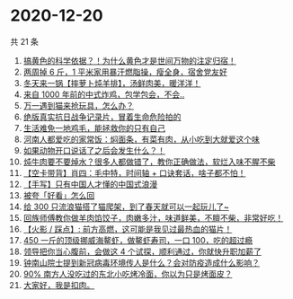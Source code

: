 # 2020-12-20

共 21 条

<!-- BEGIN ZHIHUVIDEO -->
<!-- 最后更新时间 Sun Dec 20 2020 07:07:03 GMT+0800 (CST) -->
1. [搞黄色的科学依据？！为什么黄色才是世间万物的注定归宿！](https://www.zhihu.com/zvideo/1323592607676067840)
1. [两周掉 6 斤，1 平米家用暴汗燃脂操，瘦全身，宿舍党友好](https://www.zhihu.com/zvideo/1323573670363377664)
1. [冬天来一锅【摔萝卜炖羊排】，汤鲜肉美，暖洋洋！](https://www.zhihu.com/zvideo/1323716176720338944)
1. [来自 1000 年前的中式炸鸡，包学包会，不会..](https://www.zhihu.com/zvideo/1323653335355027456)
1. [万一遇到猫来抢玩具，怎么办？](https://www.zhihu.com/zvideo/1322994118729678848)
1. [绝版真实抗日战争记录片，冒着生命危险拍的](https://www.zhihu.com/zvideo/1323210170458165248)
1. [生活难免一地鸡毛，能拯救你的只有自己](https://www.zhihu.com/zvideo/1323645137877045248)
1. [河南人都爱吃的家常饭：焖面条，有菜有肉，从小吃到大就爱这个味](https://www.zhihu.com/zvideo/1322963022961795072)
1. [如果动物开口说话了之后会发生什么？！](https://www.zhihu.com/zvideo/1323292223299997696)
1. [炖牛肉要不要焯水？很多人都做错了，教你正确做法，软烂入味不腥不柴](https://www.zhihu.com/zvideo/1323666923763232768)
1. [【空卡带背】肖四：毛中特，时间轴 + 口诀套话，啥子都不怕！](https://www.zhihu.com/zvideo/1323571136727322624)
1. [【手写】只有中国人才懂的中国式浪漫](https://www.zhihu.com/zvideo/1323719749089042432)
1. [被夸「好看」怎么回](https://www.zhihu.com/zvideo/1323365056881274880)
1. [给 300 只流浪猫搭了猫爬架，到了春天就可以一起玩儿了~](https://www.zhihu.com/zvideo/1323657935252840448)
1. [回族师傅教你做羊肉馅饺子，肉嫩多汁，味道鲜美，不膻不柴，非常好吃！](https://www.zhihu.com/zvideo/1323364298802728960)
1. [【火影 / 踩点】: 前方高燃，这可能是我见过最热血的猫片！](https://www.zhihu.com/zvideo/1322552617143103488)
1. [450 一斤的顶级挪威海鳌虾，做鳌虾寿司，一口 100，吃的超过瘾](https://www.zhihu.com/zvideo/1323403390383026176)
1. [领导把你当心腹前，会做这 4 个试探，顺利通过，你就快升职加薪了](https://www.zhihu.com/zvideo/1322979017969594368)
1. [钟南山院士提到新冠病毒环境传人是什么？会对防疫造成什么影响？](https://www.zhihu.com/zvideo/1323671364516560896)
1. [90% 南方人没吃过的东北小吃烤冷面，你以为只是烤面皮？](https://www.zhihu.com/zvideo/1323250268176547840)
1. [大家好，我是扣肉。](https://www.zhihu.com/zvideo/1323594343337517056)
<!-- END ZHIHUVIDEO -->
